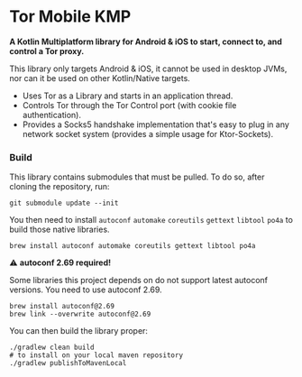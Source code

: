 # Tor Mobile KMP

**A Kotlin Multiplatform library for Android & iOS to start, connect to, and control a Tor proxy.**

This library only targets Android & iOS, it cannot be used in desktop JVMs, nor can it be used on other Kotlin/Native targets.

- Uses Tor as a Library and starts in an application thread.
- Controls Tor through the Tor Control port (with cookie file authentication).
- Provides a Socks5 handshake implementation that's easy to plug in any network socket system (provides a simple usage for Ktor-Sockets).

### Build

This library contains submodules that must be pulled. To do so, after cloning the repository, run:

```shell
git submodule update --init
```

You then need to install `autoconf` `automake` `coreutils` `gettext` `libtool` `po4a` to build those native libraries.

```shell
brew install autoconf automake coreutils gettext libtool po4a
```

:warning: **autoconf 2.69 required!**

Some libraries this project depends on do not support latest autoconf versions. You need to use autoconf 2.69.

```shell
brew install autoconf@2.69
brew link --overwrite autoconf@2.69
```

You can then build the library proper:

```shell
./gradlew clean build
# to install on your local maven repository
./gradlew publishToMavenLocal
```
